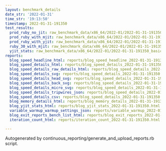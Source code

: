 ```yaml
---
layout: benchmark_details
date_str: '2022-01-31'
time_str: '19:13:50'
timestamp: 2022-01-31-191350
test_results:
  prod_ruby_no_jit: raw_benchmark_data/x86_64/2022-01/2022-01-31-191350_basic_benchmark_prod_ruby_no_jit.json
  prod_ruby_with_mjit: raw_benchmark_data/x86_64/2022-01/2022-01-31-191350_basic_benchmark_prod_ruby_with_mjit.json
  prod_ruby_with_yjit: raw_benchmark_data/x86_64/2022-01/2022-01-31-191350_basic_benchmark_prod_ruby_with_yjit.json
  ruby_30_with_mjit: raw_benchmark_data/x86_64/2022-01/2022-01-31-191350_basic_benchmark_ruby_30_with_mjit.json
  yjit_stats: raw_benchmark_data/x86_64/2022-01/2022-01-31-191350_basic_benchmark_yjit_stats.json
reports:
  blog_speed_headline_html: reports/blog_speed_headline_2022-01-31-191350.html
  blog_speed_details_html: reports/blog_speed_details_2022-01-31-191350.html
  blog_speed_details_raw_details_html: reports/blog_speed_details_2022-01-31-191350.raw_details.html
  blog_speed_details_svg: reports/blog_speed_details_2022-01-31-191350.svg
  blog_speed_details_head_svg: reports/blog_speed_details_2022-01-31-191350.head.svg
  blog_speed_details_back_svg: reports/blog_speed_details_2022-01-31-191350.back.svg
  blog_speed_details_micro_svg: reports/blog_speed_details_2022-01-31-191350.micro.svg
  blog_speed_details_tripwires_json: reports/blog_speed_details_2022-01-31-191350.tripwires.json
  blog_speed_details_csv: reports/blog_speed_details_2022-01-31-191350.csv
  blog_memory_details_html: reports/blog_memory_details_2022-01-31-191350.html
  blog_yjit_stats_html: reports/blog_yjit_stats_2022-01-31-191350.html
  variable_warmup_warmup_settings_json: reports/variable_warmup_2022-01-31-191350.warmup_settings.json
  blog_exit_reports_bench_list_html: reports/blog_exit_reports_2022-01-31-191350.bench_list.html
  iteration_count_html: reports/iteration_count_2022-01-31-191350.html

---
```

Autogenerated by continuous_reporting/generate_and_upload_reports.rb script.
